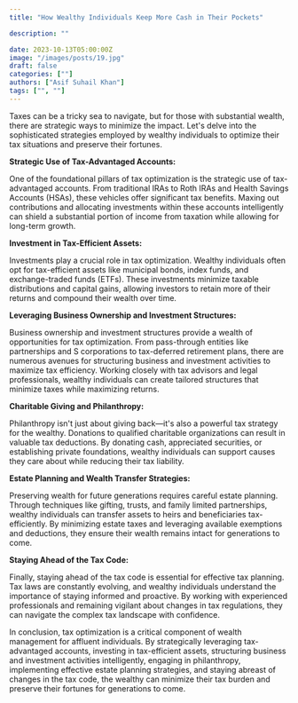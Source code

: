 ```yaml
---
title: "How Wealthy Individuals Keep More Cash in Their Pockets"

description: ""

date: 2023-10-13T05:00:00Z
image: "/images/posts/19.jpg"
draft: false
categories: [""]
authors: ["Asif Suhail Khan"]
tags: ["", ""]
---
```


 
Taxes can be a tricky sea to navigate, but for those with substantial wealth, there are strategic ways to minimize the impact. Let's delve into the sophisticated strategies employed by wealthy individuals to optimize their tax situations and preserve their fortunes.

**Strategic Use of Tax-Advantaged Accounts:**

One of the foundational pillars of tax optimization is the strategic use of tax-advantaged accounts. From traditional IRAs to Roth IRAs and Health Savings Accounts (HSAs), these vehicles offer significant tax benefits. Maxing out contributions and allocating investments within these accounts intelligently can shield a substantial portion of income from taxation while allowing for long-term growth.

**Investment in Tax-Efficient Assets:**

Investments play a crucial role in tax optimization. Wealthy individuals often opt for tax-efficient assets like municipal bonds, index funds, and exchange-traded funds (ETFs). These investments minimize taxable distributions and capital gains, allowing investors to retain more of their returns and compound their wealth over time.

**Leveraging Business Ownership and Investment Structures:**

Business ownership and investment structures provide a wealth of opportunities for tax optimization. From pass-through entities like partnerships and S corporations to tax-deferred retirement plans, there are numerous avenues for structuring business and investment activities to maximize tax efficiency. Working closely with tax advisors and legal professionals, wealthy individuals can create tailored structures that minimize taxes while maximizing returns.

**Charitable Giving and Philanthropy:**

Philanthropy isn't just about giving back—it's also a powerful tax strategy for the wealthy. Donations to qualified charitable organizations can result in valuable tax deductions. By donating cash, appreciated securities, or establishing private foundations, wealthy individuals can support causes they care about while reducing their tax liability.

**Estate Planning and Wealth Transfer Strategies:**

Preserving wealth for future generations requires careful estate planning. Through techniques like gifting, trusts, and family limited partnerships, wealthy individuals can transfer assets to heirs and beneficiaries tax-efficiently. By minimizing estate taxes and leveraging available exemptions and deductions, they ensure their wealth remains intact for generations to come.

**Staying Ahead of the Tax Code:**

Finally, staying ahead of the tax code is essential for effective tax planning. Tax laws are constantly evolving, and wealthy individuals understand the importance of staying informed and proactive. By working with experienced professionals and remaining vigilant about changes in tax regulations, they can navigate the complex tax landscape with confidence.

In conclusion, tax optimization is a critical component of wealth management for affluent individuals. By strategically leveraging tax-advantaged accounts, investing in tax-efficient assets, structuring business and investment activities intelligently, engaging in philanthropy, implementing effective estate planning strategies, and staying abreast of changes in the tax code, the wealthy can minimize their tax burden and preserve their fortunes for generations to come.
